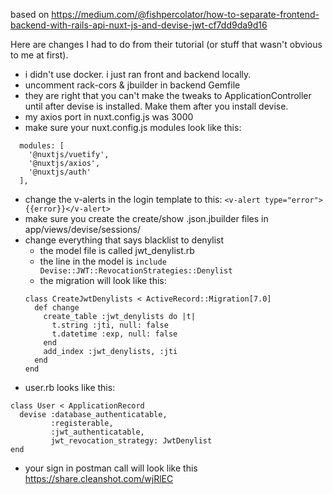 based on https://medium.com/@fishpercolator/how-to-separate-frontend-backend-with-rails-api-nuxt-js-and-devise-jwt-cf7dd9da9d16

Here are changes I had to do from their tutorial (or stuff that wasn't obvious to me at first).

- i didn't use docker. i just ran front and backend locally.
- uncomment rack-cors & jbuilder in backend Gemfile
- they are right that you can't make the tweaks to ApplicationController until after devise is installed. Make them after you install devise.
- my axios port in nuxt.config.js was 3000 
- make sure your nuxt.config.js modules look like this:
```
  modules: [
    '@nuxtjs/vuetify',
    '@nuxtjs/axios',
    '@nuxtjs/auth'
  ],
```
- change the v-alerts in the login template to this:
`<v-alert type="error">{{error}}</v-alert>`
- make sure you create the create/show .json.jbuilder files in app/views/devise/sessions/
- change everything that says blacklist to denylist
  - the model file is called jwt_denylist.rb
  - the line in the model is `include Devise::JWT::RevocationStrategies::Denylist`
  - the migration will look like this:
  ```
  class CreateJwtDenylists < ActiveRecord::Migration[7.0]
    def change
      create_table :jwt_denylists do |t|
        t.string :jti, null: false
        t.datetime :exp, null: false
      end
      add_index :jwt_denylists, :jti
    end
  end
  ```
- user.rb looks like this:
```
class User < ApplicationRecord
  devise :database_authenticatable, 
         :registerable,
         :jwt_authenticatable, 
         jwt_revocation_strategy: JwtDenylist
end
```
- your sign in postman call will look like this https://share.cleanshot.com/wjRlEC